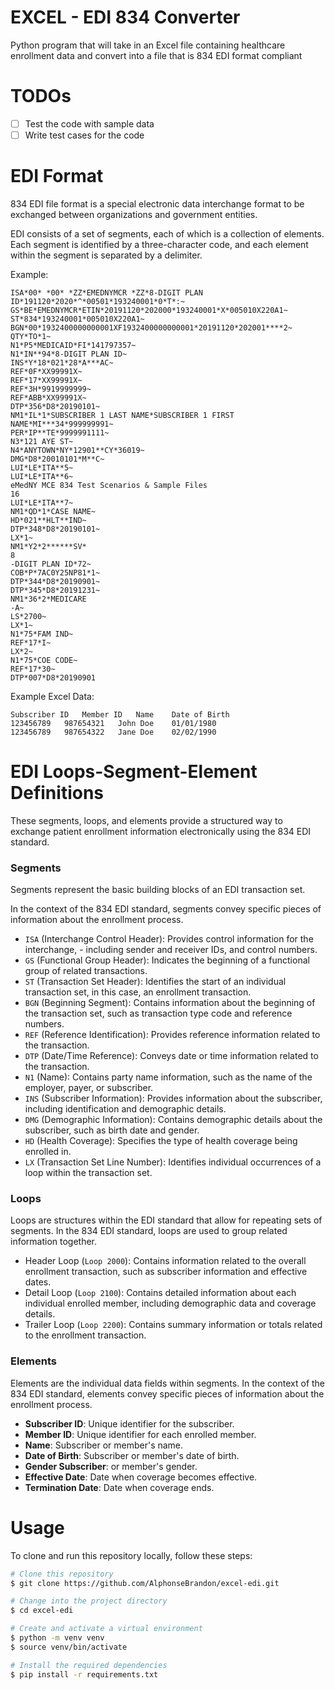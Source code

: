 # EXCEL - EDI 834 Converter
Python program that will take in an Excel file containing healthcare enrollment data and convert into a file that is 834 EDI format compliant

# TODOs
- [ ] Test the code with sample data
- [ ] Write test cases for the code

# EDI Format
834 EDI file format is a special electronic data interchange format to be exchanged between organizations and government entities.

EDI consists of a set of segments, each of which is a collection of elements. Each segment is identified by a three-character code, and each element within the segment is separated by a delimiter.

Example: 
```
ISA*00* *00* *ZZ*EMEDNYMCR *ZZ*8-DIGIT PLAN 
ID*191120*2020*^*00501*193240001*0*T*:~
GS*BE*EMEDNYMCR*ETIN*20191120*202000*193240001*X*005010X220A1~
ST*834*193240001*005010X220A1~
BGN*00*1932400000000001XF1932400000000001*20191120*202001****2~
QTY*TO*1~
N1*P5*MEDICAID*FI*141797357~
N1*IN**94*8-DIGIT PLAN ID~
INS*Y*18*021*28*A***AC~
REF*0F*XX99991X~
REF*17*XX99991X~
REF*3H*9919999999~
REF*ABB*XX99991X~
DTP*356*D8*20190101~
NM1*IL*1*SUBSCRIBER 1 LAST NAME*SUBSCRIBER 1 FIRST NAME*MI***34*999999991~
PER*IP**TE*9999991111~
N3*121 AYE ST~
N4*ANYTOWN*NY*12901**CY*36019~
DMG*D8*20010101*M**C~
LUI*LE*ITA**5~
LUI*LE*ITA**6~
eMedNY MCE 834 Test Scenarios & Sample Files
16
LUI*LE*ITA**7~
NM1*QD*1*CASE NAME~
HD*021**HLT**IND~
DTP*348*D8*20190101~
LX*1~
NM1*Y2*2******SV*
8
-DIGIT PLAN ID*72~
COB*P*7AC0Y25NP81*1~
DTP*344*D8*20190901~
DTP*345*D8*20191231~
NM1*36*2*MEDICARE
-A~
LS*2700~
LX*1~
N1*75*FAM IND~
REF*17*I~
LX*2~
N1*75*COE CODE~
REF*17*30~
DTP*007*D8*20190901
```
Example Excel Data:
```
Subscriber ID	Member ID	Name	Date of Birth 
123456789	987654321	John Doe	01/01/1980
123456789	987654322	Jane Doe	02/02/1990
```

# EDI Loops-Segment-Element Definitions
These segments, loops, and elements provide a structured way to exchange patient enrollment information electronically using the 834 EDI standard.

### Segments
Segments represent the basic building blocks of an EDI transaction set. 

In the context of the 834 EDI standard, segments convey specific pieces of information about the enrollment process.

- `ISA` (Interchange Control Header): Provides control information for the interchange, - including sender and receiver IDs, and control numbers.
- `GS` (Functional Group Header): Indicates the beginning of a functional group of related transactions.
- `ST` (Transaction Set Header): Identifies the start of an individual transaction set, in this case, an enrollment transaction.
- `BGN` (Beginning Segment): Contains information about the beginning of the transaction set, such as transaction type code and reference numbers.
- `REF` (Reference Identification): Provides reference information related to the transaction.
- `DTP` (Date/Time Reference): Conveys date or time information related to the transaction.
- `N1` (Name): Contains party name information, such as the name of the employer, payer, or subscriber.
- `INS` (Subscriber Information): Provides information about the subscriber, including identification and demographic details.
- `DMG` (Demographic Information): Contains demographic details about the subscriber, such as birth date and gender.
- `HD` (Health Coverage): Specifies the type of health coverage being enrolled in.
- `LX` (Transaction Set Line Number): Identifies individual occurrences of a loop within the transaction set.

### Loops
Loops are structures within the EDI standard that allow for repeating sets of segments. In the 834 EDI standard, loops are used to group related information together.

- Header Loop (`Loop 2000`): Contains information related to the overall enrollment transaction, such as subscriber information and effective dates.
- Detail Loop (`Loop 2100`): Contains detailed information about each individual enrolled member, including demographic data and coverage details.
- Trailer Loop (`Loop 2200`): Contains summary information or totals related to the enrollment transaction.

### Elements
Elements are the individual data fields within segments. In the context of the 834 EDI standard, elements convey specific pieces of information about the enrollment process. 

- **Subscriber ID**: Unique identifier for the subscriber.
- **Member ID**: Unique identifier for each enrolled member.
- **Name**: Subscriber or member's name.
- **Date of Birth**: Subscriber or member's date of birth.
- **Gender Subscriber**: or member's gender.
- **Effective Date**: Date when coverage becomes effective.
- **Termination Date**: Date when coverage ends.

# Usage
To clone and run this repository locally, follow these steps:

```bash
# Clone this repository
$ git clone https://github.com/AlphonseBrandon/excel-edi.git

# Change into the project directory
$ cd excel-edi

# Create and activate a virtual environment
$ python -m venv venv
$ source venv/bin/activate

# Install the required dependencies
$ pip install -r requirements.txt

```